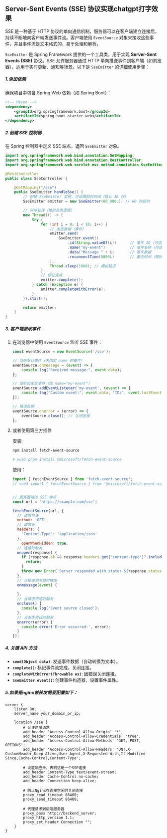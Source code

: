 ## Server-Sent Events (SSE) 协议实现chatgpt打字效果

SSE 是一种基于 HTTP 协议的单向通信机制，服务器可以在客户端建立连接后，持续不断地向客户端发送事件流。客户端使用 `EventSource` 对象来接收这些事件，并且事件流是文本格式的，易于处理和解析。

`SseEmitter` 是 Spring Framework 提供的一个工具类，用于实现 **Server-Sent Events (SSE)** 协议。SSE 允许服务器通过 HTTP 单向推送事件到客户端（如浏览器），适用于实时更新、通知等场景。以下是 `SseEmitter` 的详细使用步骤：

##### 1.添加依赖

确保项目中包含 Spring Web 依赖（如 Spring Boot）：

```xml
<!-- Maven -->
<dependency>
    <groupId>org.springframework.boot</groupId>
    <artifactId>spring-boot-starter-web</artifactId>
</dependency>
```

##### 2.创建 SSE 控制器

在 Spring 控制器中定义 SSE 端点，返回 `SseEmitter` 对象。

```java
import org.springframework.web.bind.annotation.GetMapping;
import org.springframework.web.bind.annotation.RestController;
import org.springframework.web.servlet.mvc.method.annotation.SseEmitter;

@RestController
public class SseController {

    @GetMapping("/sse")
    public SseEmitter handleSse() {
        // 创建 SseEmitter 实例，可设置超时时间（默认 30 秒）
        SseEmitter emitter = new SseEmitter(60_000L); // 60 秒超时

        // 异步处理（模拟业务逻辑）
        new Thread(() -> {
            try {
                for (int i = 0; i < 10; i++) {
                    // 发送数据（事件）
                    emitter.send(
                        SseEmitter.event()
                            .id(String.valueOf(i))      // 事件 ID（可选）
                            .name("my-event")           // 事件名称（可选）
                            .data("Message " + i)       // 事件数据
                            .reconnectTime(5000L)       // 重连时间（毫秒）
                    );
                    Thread.sleep(1000); // 模拟延迟
                }
                // 标记完成
                emitter.complete();
            } catch (Exception e) {
                emitter.completeWithError(e);
            }
        }).start();

        return emitter;
    }
}
```

##### 3. 客户端接收事件

1. 在浏览器中使用 `EventSource` 监听 SSE 事件：

   ```js
   const eventSource = new EventSource('/sse');
   
   // 监听默认事件（未指定 name 的事件）
   eventSource.onmessage = (event) => {
       console.log("Received message:", event.data);
   };
   
   // 监听自定义事件（如 name="my-event"）
   eventSource.addEventListener('my-event', (event) => {
       console.log("Custom event:", event.data, "ID:", event.lastEventId);
   });
   
   // 错误处理
   eventSource.onerror = (error) => {
       eventSource.close(); // 关闭连接
   };
   ```

   

2. 或者使用第三方插件

   安装:

   ```sh
   npm install fetch-event-source
   
   # vue3 pnpm install @microsoft/fetch-event-source
   ```

   使用：
   
   ```js
   import { fetchEventSource } from 'fetch-event-source';
   // vue3 import { fetchEventSource } from '@microsoft/fetch-event-source';
   
   
   // 服务器端的 SSE 端点
   const url = 'https://example.com/sse';
   
   fetchEventSource(url, {
     // 请求方法
     method: 'GET',
     // 请求头
     headers: {
       'Content-Type': 'application/json'
     },
       openWhenHidden: true,
     // 连接时触发
     onopen(response) {
       if (response.ok && response.headers.get('content-type')?.includes('text/event-stream')) {
         return;
       }
       throw new Error(`Server responded with status ${response.status}: ${response.statusText}`);
     },
     // 当接收到消息时触发
     onmessage(event) {
       
     },
     // 当请求完成时触发
     onclose() {
       console.log('Event source closed');
     },
     // 当发生错误时触发
     onerror(error) {
       console.error('Error occurred:', error);
     }
   });
   ```

##### 4. 关键 API 方法

- **`send(Object data)`**: 发送事件数据（自动转换为文本）。
- **`complete()`**: 标记事件流完成，关闭连接。
- **`completeWithError(Throwable ex)`**: 因错误关闭连接。
- **`SseEmitter.event()`**: 创建事件构造器，设置事件属性。

##### 5.如果是nginx做转发需要配置如下：

```nginx
server {
    listen 80;
    server_name your_domain_or_ip;

    location /sse {
        # 允许跨域请求
        add_header 'Access-Control-Allow-Origin' '*';
        add_header 'Access-Control-Allow-Credentials' 'true';
        add_header 'Access-Control-Allow-Methods' 'GET, POST, OPTIONS';
        add_header 'Access-Control-Allow-Headers' 'DNT,X-CustomHeader,Keep-Alive,User-Agent,X-Requested-With,If-Modified-Since,Cache-Control,Content-Type';

        # 设置响应头，表明这是一个SSE连接
        add_header Content-Type text/event-stream;
        add_header Cache-Control no-cache;
        add_header Connection keep-alive;

        # 防止Nginx在连接空闲时关闭连接
        proxy_read_timeout 86400;
        proxy_send_timeout 86400;

        # 代理请求到后端服务器
        proxy_pass http://backend_server;
        proxy_http_version 1.1;
        proxy_set_header Connection "";
    }
}
```

